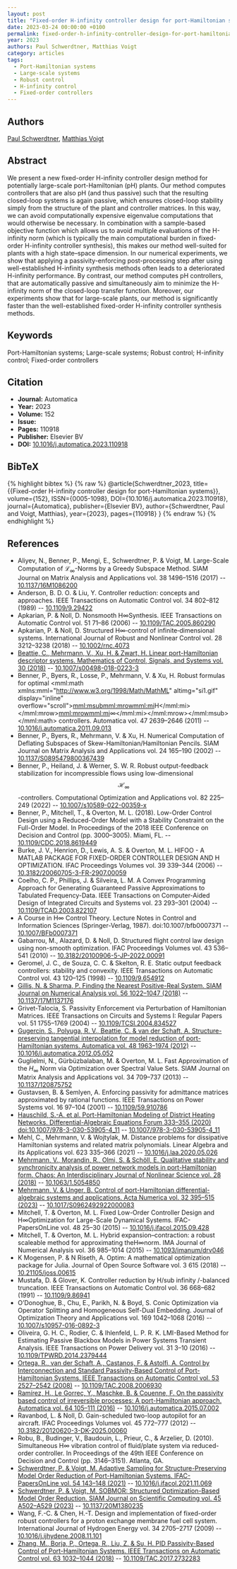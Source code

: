 ```yaml
---
layout: post
title: "Fixed-order H-infinity controller design for port-Hamiltonian systems"
date: 2023-03-24 00:00:00 +0100
permalink: fixed-order-h-infinity-controller-design-for-port-hamiltonian-systems
year: 2023
authors: Paul Schwerdtner, Matthias Voigt
category: articles
tags:
  - Port-Hamiltonian systems
  - Large-scale systems
  - Robust control
  - H-infinity control
  - Fixed-order controllers
---
```

 
## Authors
[Paul Schwerdtner](authors/paul_schwerdtner), [Matthias Voigt](authors/matthias_voigt)
 
## Abstract
We present a new fixed-order H-infinity controller design method for potentially large-scale port-Hamiltonian (pH) plants. Our method computes controllers that are also pH (and thus passive) such that the resulting closed-loop systems is again passive, which ensures closed-loop stability simply from the structure of the plant and controller matrices. In this way, we can avoid computationally expensive eigenvalue computations that would otherwise be necessary. In combination with a sample-based objective function which allows us to avoid multiple evaluations of the H-infinity norm (which is typically the main computational burden in fixed-order H-infinity controller synthesis), this makes our method well-suited for plants with a high state–space dimension. In our numerical experiments, we show that applying a passivity-enforcing post-processing step after using well-established H-infinity synthesis methods often leads to a deteriorated H-infinity performance. By contrast, our method computes pH controllers, that are automatically passive and simultaneously aim to minimize the H-infinity norm of the closed-loop transfer function. Moreover, our experiments show that for large-scale plants, our method is significantly faster than the well-established fixed-order H-infinity controller synthesis methods.
 
## Keywords
Port-Hamiltonian systems; Large-scale systems; Robust control; H-infinity control; Fixed-order controllers
 
## Citation
- **Journal:** Automatica
- **Year:** 2023
- **Volume:** 152
- **Issue:** 
- **Pages:** 110918
- **Publisher:** Elsevier BV
- **DOI:** [10.1016/j.automatica.2023.110918](https://doi.org/10.1016/j.automatica.2023.110918)
 
## BibTeX
{% highlight bibtex %}
{% raw %}
@article{Schwerdtner_2023,
  title={{Fixed-order H-infinity controller design for port-Hamiltonian systems}},
  volume={152},
  ISSN={0005-1098},
  DOI={10.1016/j.automatica.2023.110918},
  journal={Automatica},
  publisher={Elsevier BV},
  author={Schwerdtner, Paul and Voigt, Matthias},
  year={2023},
  pages={110918}
}
{% endraw %}
{% endhighlight %}
 
## References
- Aliyev, N., Benner, P., Mengi, E., Schwerdtner, P. & Voigt, M. Large-Scale Computation of $\mathcal{L}_\infty$-Norms by a Greedy Subspace Method. SIAM Journal on Matrix Analysis and Applications vol. 38 1496–1516 (2017) -- [10.1137/16M1086200](https://doi.org/10.1137/16M1086200)
- Anderson, B. D. O. & Liu, Y. Controller reduction: concepts and approaches. IEEE Transactions on Automatic Control vol. 34 802–812 (1989) -- [10.1109/9.29422](https://doi.org/10.1109/9.29422)
- Apkarian, P. & Noll, D. Nonsmooth H∞Synthesis. IEEE Transactions on Automatic Control vol. 51 71–86 (2006) -- [10.1109/TAC.2005.860290](https://doi.org/10.1109/TAC.2005.860290)
- Apkarian, P. & Noll, D. Structured H∞‐control of infinite‐dimensional systems. International Journal of Robust and Nonlinear Control vol. 28 3212–3238 (2018) -- [10.1002/rnc.4073](https://doi.org/10.1002/rnc.4073)
- [Beattie, C., Mehrmann, V., Xu, H. & Zwart, H. Linear port-Hamiltonian descriptor systems. Mathematics of Control, Signals, and Systems vol. 30 (2018)](linear-port-hamiltonian-descriptor-systems) -- [10.1007/s00498-018-0223-3](https://doi.org/10.1007/s00498-018-0223-3)
- Benner, P., Byers, R., Losse, P., Mehrmann, V. & Xu, H. Robust formulas for optimal <mml:math xmlns:mml="http://www.w3.org/1998/Math/MathML" altimg="si1.gif" display="inline" overflow="scroll"><mml:msub><mml:mrow><mml:mi>H</mml:mi></mml:mrow><mml:mrow><mml:mi>∞</mml:mi></mml:mrow></mml:msub></mml:math> controllers. Automatica vol. 47 2639–2646 (2011) -- [10.1016/j.automatica.2011.09.013](https://doi.org/10.1016/j.automatica.2011.09.013)
- Benner, P., Byers, R., Mehrmann, V. & Xu, H. Numerical Computation of Deflating Subspaces of Skew-Hamiltonian/Hamiltonian Pencils. SIAM Journal on Matrix Analysis and Applications vol. 24 165–190 (2002) -- [10.1137/S0895479800367439](https://doi.org/10.1137/S0895479800367439)
- Benner, P., Heiland, J. & Werner, S. W. R. Robust output-feedback stabilization for incompressible flows using low-dimensional $$\mathcal {H}_{\infty }$$-controllers. Computational Optimization and Applications vol. 82 225–249 (2022) -- [10.1007/s10589-022-00359-x](https://doi.org/10.1007/s10589-022-00359-x)
- Benner, P., Mitchell, T., & Overton, M. L. (2018). Low-Order Control Design using a Reduced-Order Model with a Stability Constraint on the Full-Order Model. In Proceedings of the 2018 IEEE Conference on Decision and Control (pp. 3000–3005). Miami, FL. -- [10.1109/CDC.2018.8619449](https://doi.org/10.1109/CDC.2018.8619449)
- Burke, J. V., Henrion, D., Lewis, A. S. & Overton, M. L. HIFOO - A MATLAB PACKAGE FOR FIXED-ORDER CONTROLLER DESIGN AND H OPTIMIZATION. IFAC Proceedings Volumes vol. 39 339–344 (2006) -- [10.3182/20060705-3-FR-2907.00059](https://doi.org/10.3182/20060705-3-FR-2907.00059)
- Coelho, C. P., Phillips, J. & Silveira, L. M. A Convex Programming Approach for Generating Guaranteed Passive Approximations to Tabulated Frequency-Data. IEEE Transactions on Computer-Aided Design of Integrated Circuits and Systems vol. 23 293–301 (2004) -- [10.1109/TCAD.2003.822107](https://doi.org/10.1109/TCAD.2003.822107)
- A Course in H∞ Control Theory. Lecture Notes in Control and Information Sciences (Springer-Verlag, 1987). doi:10.1007/bfb0007371 -- [10.1007/BFb0007371](https://doi.org/10.1007/BFb0007371)
- Gabarrou, M., Alazard, D. & Noll, D. Structured flight control law design using non-smooth optimization. IFAC Proceedings Volumes vol. 43 536–541 (2010) -- [10.3182/20100906-5-JP-2022.00091](https://doi.org/10.3182/20100906-5-JP-2022.00091)
- Geromel, J. C., de Souza, C. C. & Skelton, R. E. Static output feedback controllers: stability and convexity. IEEE Transactions on Automatic Control vol. 43 120–125 (1998) -- [10.1109/9.654912](https://doi.org/10.1109/9.654912)
- [Gillis, N. & Sharma, P. Finding the Nearest Positive-Real System. SIAM Journal on Numerical Analysis vol. 56 1022–1047 (2018)](finding-the-nearest-positive-real-system) -- [10.1137/17M1137176](https://doi.org/10.1137/17M1137176)
- Grivet-Talocia, S. Passivity Enforcement via Perturbation of Hamiltonian Matrices. IEEE Transactions on Circuits and Systems I: Regular Papers vol. 51 1755–1769 (2004) -- [10.1109/TCSI.2004.834527](https://doi.org/10.1109/TCSI.2004.834527)
- [Gugercin, S., Polyuga, R. V., Beattie, C. & van der Schaft, A. Structure-preserving tangential interpolation for model reduction of port-Hamiltonian systems. Automatica vol. 48 1963–1974 (2012)](structure-preserving-tangential-interpolation-for-model-reduction-of-port-hamiltonian-systems) -- [10.1016/j.automatica.2012.05.052](https://doi.org/10.1016/j.automatica.2012.05.052)
- Guglielmi, N., Gürbüzbalaban, M. & Overton, M. L. Fast Approximation of the $H_\infty$ Norm via Optimization over Spectral Value Sets. SIAM Journal on Matrix Analysis and Applications vol. 34 709–737 (2013) -- [10.1137/120875752](https://doi.org/10.1137/120875752)
- Gustavsen, B. & Semlyen, A. Enforcing passivity for admittance matrices approximated by rational functions. IEEE Transactions on Power Systems vol. 16 97–104 (2001) -- [10.1109/59.910786](https://doi.org/10.1109/59.910786)
- [Hauschild, S.-A. et al. Port-Hamiltonian Modeling of District Heating Networks. Differential-Algebraic Equations Forum 333–355 (2020) doi:10.1007/978-3-030-53905-4_11](port-hamiltonian-modeling-of-district-heating-networks) -- [10.1007/978-3-030-53905-4_11](https://doi.org/10.1007/978-3-030-53905-4_11)
- Mehl, C., Mehrmann, V. & Wojtylak, M. Distance problems for dissipative Hamiltonian systems and related matrix polynomials. Linear Algebra and its Applications vol. 623 335–366 (2021) -- [10.1016/j.laa.2020.05.026](https://doi.org/10.1016/j.laa.2020.05.026)
- [Mehrmann, V., Morandin, R., Olmi, S. & Schöll, E. Qualitative stability and synchronicity analysis of power network models in port-Hamiltonian form. Chaos: An Interdisciplinary Journal of Nonlinear Science vol. 28 (2018)](qualitative-stability-and-synchronicity-analysis-of-power-network-models-in-port-hamiltonian-form) -- [10.1063/1.5054850](https://doi.org/10.1063/1.5054850)
- [Mehrmann, V. & Unger, B. Control of port-Hamiltonian differential-algebraic systems and applications. Acta Numerica vol. 32 395–515 (2023)](control-of-port-hamiltonian-differential-algebraic-systems-and-applications) -- [10.1017/S0962492922000083](https://doi.org/10.1017/S0962492922000083)
- Mitchell, T. & Overton, M. L. Fixed Low-Order Controller Design and H∞Optimization for Large-Scale Dynamical Systems. IFAC-PapersOnLine vol. 48 25–30 (2015) -- [10.1016/j.ifacol.2015.09.428](https://doi.org/10.1016/j.ifacol.2015.09.428)
- Mitchell, T. & Overton, M. L. Hybrid expansion–contraction: a robust scaleable method for approximating theH∞norm. IMA Journal of Numerical Analysis vol. 36 985–1014 (2015) -- [10.1093/imanum/drv046](https://doi.org/10.1093/imanum/drv046)
- K Mogensen, P. & N Riseth, A. Optim: A mathematical optimization package for Julia. Journal of Open Source Software vol. 3 615 (2018) -- [10.21105/joss.00615](https://doi.org/10.21105/joss.00615)
- Mustafa, D. & Glover, K. Controller reduction by H/sub infinity /-balanced truncation. IEEE Transactions on Automatic Control vol. 36 668–682 (1991) -- [10.1109/9.86941](https://doi.org/10.1109/9.86941)
- O’Donoghue, B., Chu, E., Parikh, N. & Boyd, S. Conic Optimization via Operator Splitting and Homogeneous Self-Dual Embedding. Journal of Optimization Theory and Applications vol. 169 1042–1068 (2016) -- [10.1007/s10957-016-0892-3](https://doi.org/10.1007/s10957-016-0892-3)
- Oliveira, G. H. C., Rodier, C. & Ihlenfeld, L. P. R. K. LMI-Based Method for Estimating Passive Blackbox Models in Power Systems Transient Analysis. IEEE Transactions on Power Delivery vol. 31 3–10 (2016) -- [10.1109/TPWRD.2014.2379444](https://doi.org/10.1109/TPWRD.2014.2379444)
- [Ortega, R., van der Schaft, A., Castanos, F. & Astolfi, A. Control by Interconnection and Standard Passivity-Based Control of Port-Hamiltonian Systems. IEEE Transactions on Automatic Control vol. 53 2527–2542 (2008)](control-by-interconnection-and-standard-passivity-based-control-of-port-hamiltonian-systems) -- [10.1109/TAC.2008.2006930](https://doi.org/10.1109/TAC.2008.2006930)
- [Ramírez, H., Le Gorrec, Y., Maschke, B. & Couenne, F. On the passivity based control of irreversible processes: A port-Hamiltonian approach. Automatica vol. 64 105–111 (2016)](on-the-passivity-based-control-of-irreversible-processes-a-port-hamiltonian-approach) -- [10.1016/j.automatica.2015.07.002](https://doi.org/10.1016/j.automatica.2015.07.002)
- Ravanbod, L. & Noll, D. Gain-scheduled two-loop autopilot for an aircraft. IFAC Proceedings Volumes vol. 45 772–777 (2012) -- [10.3182/20120620-3-DK-2025.00060](https://doi.org/10.3182/20120620-3-DK-2025.00060)
- Robu, B., Budinger, V., Baudouin, L., Prieur, C., & Arzelier, D. (2010). Simultaneous H∞ vibration control of fluid/plate system via reduced-order controller. In Proceedings of the 49th IEEE Conference on Decision and Control (pp. 3146–3151). Atlanta, GA.
- [Schwerdtner, P. & Voigt, M. Adaptive Sampling for Structure-Preserving Model Order Reduction of Port-Hamiltonian Systems. IFAC-PapersOnLine vol. 54 143–148 (2021)](adaptive-sampling-for-structure-preserving-model-order-reduction-of-port-hamiltonian-systems) -- [10.1016/j.ifacol.2021.11.069](https://doi.org/10.1016/j.ifacol.2021.11.069)
- [Schwerdtner, P. & Voigt, M. SOBMOR: Structured Optimization-Based Model Order Reduction. SIAM Journal on Scientific Computing vol. 45 A502–A529 (2023)](sobmor-structured-optimization-based-model-order-reduction) -- [10.1137/20M1380235](https://doi.org/10.1137/20M1380235)
- Wang, F.-C. & Chen, H.-T. Design and implementation of fixed-order robust controllers for a proton exchange membrane fuel cell system. International Journal of Hydrogen Energy vol. 34 2705–2717 (2009) -- [10.1016/j.ijhydene.2008.11.101](https://doi.org/10.1016/j.ijhydene.2008.11.101)
- [Zhang, M., Borja, P., Ortega, R., Liu, Z. & Su, H. PID Passivity-Based Control of Port-Hamiltonian Systems. IEEE Transactions on Automatic Control vol. 63 1032–1044 (2018)](pid-passivity-based-control-of-port-hamiltonian-systems) -- [10.1109/TAC.2017.2732283](https://doi.org/10.1109/TAC.2017.2732283)

